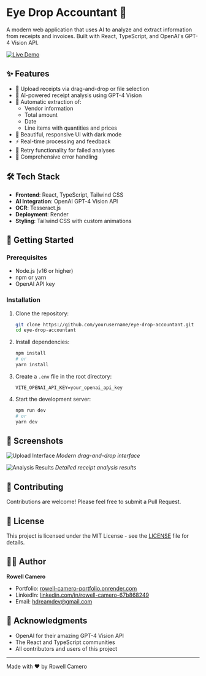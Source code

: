 # Eye Drop Accountant 🧾

A modern web application that uses AI to analyze and extract information from receipts and invoices. Built with React, TypeScript, and OpenAI's GPT-4 Vision API.

[![Live Demo](https://img.shields.io/badge/Live%20Demo-Eye%20Drop%20Accountant-blue?style=for-the-badge)](https://eye-drop-accountant.onrender.com/)

## ✨ Features

- 📸 Upload receipts via drag-and-drop or file selection
- 🤖 AI-powered receipt analysis using GPT-4 Vision
- 📝 Automatic extraction of:
  - Vendor information
  - Total amount
  - Date
  - Line items with quantities and prices
- 🎨 Beautiful, responsive UI with dark mode
- ⚡ Real-time processing and feedback
- 🔄 Retry functionality for failed analyses
- 🚨 Comprehensive error handling

## 🛠️ Tech Stack

- **Frontend**: React, TypeScript, Tailwind CSS
- **AI Integration**: OpenAI GPT-4 Vision API
- **OCR**: Tesseract.js
- **Deployment**: Render
- **Styling**: Tailwind CSS with custom animations

## 🚀 Getting Started

### Prerequisites

- Node.js (v16 or higher)
- npm or yarn
- OpenAI API key

### Installation

1. Clone the repository:
   ```bash
   git clone https://github.com/yourusername/eye-drop-accountant.git
   cd eye-drop-accountant
   ```

2. Install dependencies:
   ```bash
   npm install
   # or
   yarn install
   ```

3. Create a `.env` file in the root directory:
   ```
   VITE_OPENAI_API_KEY=your_openai_api_key
   ```

4. Start the development server:
   ```bash
   npm run dev
   # or
   yarn dev
   ```

## 📸 Screenshots

![Upload Interface](screenshots/upload.png)
*Modern drag-and-drop interface*

![Analysis Results](screenshots/results.png)
*Detailed receipt analysis results*

## 🤝 Contributing

Contributions are welcome! Please feel free to submit a Pull Request.

## 📝 License

This project is licensed under the MIT License - see the [LICENSE](LICENSE) file for details.

## 👨‍💻 Author

**Rowell Camero**
- Portfolio: [rowell-camero-portfolio.onrender.com](https://rowell-camero-portfolio.onrender.com/)
- LinkedIn: [linkedin.com/in/rowell-camero-67b868249](https://linkedin.com/in/rowell-camero-67b868249)
- Email: hdreamdev@gmail.com

## 🙏 Acknowledgments

- OpenAI for their amazing GPT-4 Vision API
- The React and TypeScript communities
- All contributors and users of this project

---

Made with ❤️ by Rowell Camero
